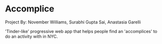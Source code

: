 # Accomplice
Project By: November Williams, Surabhi Gupta Sai, Anastasia Garelli

'Tinder-like' progressive web app that helps people find an 'accomplices' to do an activity with in NYC.

